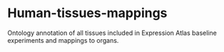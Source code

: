 # Human-tissues-mappings
Ontology annotation of all tissues included in Expression Atlas baseline experiments and mappings to organs.
